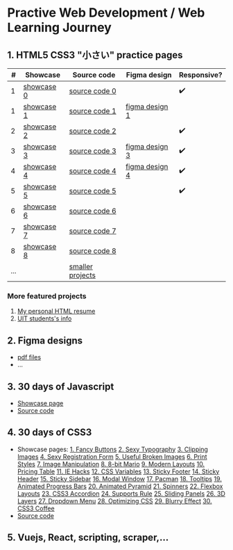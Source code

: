 # Practive Web Development / Web Learning Journey

## 1. HTML5 CSS3 "小さい" practice pages

| # | Showcase     | Source code     | Figma design     | Responsive?        |
| - | -            | -               | -                | -                  |
| 1 | [showcase 0] | [source code 0] |                  | :heavy_check_mark: |
| 1 | [showcase 1] | [source code 1] | [figma design 1] |                    |
| 2 | [showcase 2] | [source code 2] |                  | :heavy_check_mark: |
| 3 | [showcase 3] | [source code 3] | [figma design 3] | :heavy_check_mark: |
| 4 | [showcase 4] | [source code 4] | [figma design 4] | :heavy_check_mark: |
| 5 | [showcase 5] | [source code 5] |                  | :heavy_check_mark: |
| 6 | [showcase 6] | [source code 6] |                  |                    |
| 7 | [showcase 7] | [source code 7] |                  |                    |
| 8 | [showcase 8] | [source code 8] |                  |                    |
| ... |         | [smaller projects] |                  |                    |

[showcase 0]: https://loia5tqd001.github.io/Web-Learning-Journey/frontend/css_advanced_course_udemy/natours/
[source code 0]: https://github.com/loia5tqd001/Web-Learning-Journey/tree/master/frontend/css_advanced_course_udemy/natours/

[showcase 1]: https://loia5tqd001.github.io/Web-Learning-Journey/frontend/html_css_full_page/figma_implementation_deved/
[source code 1]: https://github.com/loia5tqd001/Web-Learning-Journey/tree/master/frontend/html_css_full_page/figma_implementation_deved
[figma design 1]: https://www.figma.com/file/ncL4Tciptu5IigRjbfFCOh/DevEd-Website?node-id=0%3A1

[showcase 2]: https://loia5tqd001.github.io/Web-Learning-Journey/frontend/html_css_full_page/gary_simon_2020_crash_course/
[source code 2]: https://github.com/loia5tqd001/Web-Learning-Journey/tree/master/frontend/html_css_full_page/gary_simon_2020_crash_course

[showcase 3]: https://loia5tqd001.github.io/Web-Learning-Journey/frontend/html_css_full_page/gary_simon_2019_crash_course/
[source code 3]: https://github.com/loia5tqd001/Web-Learning-Journey/tree/master/frontend/html_css_full_page/gary_simon_2019_crash_course
[figma design 3]: https://github.com/loia5tqd001/Web-Learning-Journey/tree/master/frontend/html_css_full_page/gary_simon_2019_crash_course/design

[showcase 4]: https://loia5tqd001.github.io/Web-Learning-Journey/frontend/html_css_full_page/gary_simon_2018_crash_course/
[source code 4]: https://github.com/loia5tqd001/Web-Learning-Journey/tree/master/frontend/html_css_full_page/gary_simon_2018_crash_course
[figma design 4]: https://github.com/loia5tqd001/Web-Learning-Journey/tree/master/frontend/html_css_full_page/gary_simon_2018_crash_course/design

[showcase 5]: https://loia5tqd001.github.io/Web-Learning-Journey/frontend/html_css_full_page/sass_and_responsive/
[source code 5]: https://github.com/loia5tqd001/Web-Learning-Journey/tree/master/frontend/html_css_full_page/sass_and_responsive

[showcase 6]: https://loia5tqd001.github.io/Web-Learning-Journey/frontend/html_css_full_page/animation_on_scroll/index.html
[source code 6]: https://github.com/loia5tqd001/Web-Learning-Journey/tree/master/frontend/html_css_full_page/animation_on_scroll

[showcase 7]: https://loia5tqd001.github.io/Web-Learning-Journey/frontend/html_css_full_page/grid_traversy_media/index.html
[source code 7]: https://github.com/loia5tqd001/Web-Learning-Journey/tree/master/frontend/html_css_full_page/grid_traversy_media

[showcase 8]: https://loia5tqd001.github.io/Web-Learning-Journey/frontend/html_css_full_page/html5_traversy_media/index.html
[source code 8]: https://github.com/loia5tqd001/Web-Learning-Journey/tree/master/frontend/html_css_full_page/html5_traversy_media

[smaller projects]: https://github.com/loia5tqd001/Web-Learning-Journey/tree/master/frontend/html_css_components

### More featured projects

1. [My personal HTML resume](https://loia5tqd001.github.io/Web-Learning-Journey/frontend/html_css_full_page/resume/)
2. [UIT students's info](https://loia5tqd001.github.io/Web-Learning-Journey/frontend/html_css_components/uit_leaked_info/)

## 2. Figma designs
- [pdf files](https://github.com/loia5tqd001/Web-Learning-Journey/tree/master/frontend/figma_design_pdf)
- ...

## 3. 30 days of Javascript
- [Showcase page](https://loia5tqd001.github.io/Web-Learning-Journey/frontend/30_days_javascript/index.html)
- [Source code](https://github.com/loia5tqd001/Web-Learning-Journey/tree/master/frontend/30_days_javascript)

## 4. 30 days of CSS3
- Showcase pages:
[1. Fancy Buttons](https://loia5tqd001.github.io/Web-Learning-Journey/frontend/30_days_css3/1%20-%20Fancy%20Buttons)
[2. Sexy Typography](https://loia5tqd001.github.io/Web-Learning-Journey/frontend/30_days_css3/2%20-%20Sexy%20Typography)
[3. Clipping Images](https://loia5tqd001.github.io/Web-Learning-Journey/frontend/30_days_css3/3%20-%20Clipping%20Images)
[4. Sexy Registration Form](https://loia5tqd001.github.io/Web-Learning-Journey/frontend/30_days_css3/4%20-%20Sexy%20Registration%20Form)
[5. Useful Broken Images](https://loia5tqd001.github.io/Web-Learning-Journey/frontend/30_days_css3/5%20-%20Useful%20Broken%20Images)
[6. Print Styles](https://loia5tqd001.github.io/Web-Learning-Journey/frontend/30_days_css3/6%20-%20Print%20Styles)
[7. Image Manipulation](https://loia5tqd001.github.io/Web-Learning-Journey/frontend/30_days_css3/7%20-%20Image%20Manipulation)
[8. 8-bit Mario](https://loia5tqd001.github.io/Web-Learning-Journey/frontend/30_days_css3/8%20-%208-bit%20Mario)
[9. Modern Layouts](https://loia5tqd001.github.io/Web-Learning-Journey/frontend/30_days_css3/9%20-%20Modern%20Layouts)
[10. Pricing Table](https://loia5tqd001.github.io/Web-Learning-Journey/frontend/30_days_css3/10%20-%20Pricing%20Table)
[11. IE Hacks](https://loia5tqd001.github.io/Web-Learning-Journey/frontend/30_days_css3/11%20-%20IE%20Hacks)
[12. CSS Variables](https://loia5tqd001.github.io/Web-Learning-Journey/frontend/30_days_css3/12%20-%20CSS%20Variables)
[13. Sticky Footer](https://loia5tqd001.github.io/Web-Learning-Journey/frontend/30_days_css3/13%20-%20Sticky%20Footer)
[14. Sticky Header](https://loia5tqd001.github.io/Web-Learning-Journey/frontend/30_days_css3/14%20-%20Sticky%20Header)
[15. Sticky Sidebar](https://loia5tqd001.github.io/Web-Learning-Journey/frontend/30_days_css3/15%20-%20Sticky%20Sidebar)
[16. Modal Window](https://loia5tqd001.github.io/Web-Learning-Journey/frontend/30_days_css3/16%20-%20Modal%20Window)
[17. Pacman](https://loia5tqd001.github.io/Web-Learning-Journey/frontend/30_days_css3/17%20-%20Pacman)
[18. Tooltips](https://loia5tqd001.github.io/Web-Learning-Journey/frontend/30_days_css3/18%20-%20Tooltips)
[19. Animated Progress Bars](https://loia5tqd001.github.io/Web-Learning-Journey/frontend/30_days_css3/19%20-%20Animated%20Progress%20Bars)
[20. Animated Pyramid](https://loia5tqd001.github.io/Web-Learning-Journey/frontend/30_days_css3/20%20-%20Animated%20Pyramid)
[21. Spinners](https://loia5tqd001.github.io/Web-Learning-Journey/frontend/30_days_css3/21%20-%20Spinners)
[22. Flexbox Layouts](https://loia5tqd001.github.io/Web-Learning-Journey/frontend/30_days_css3/22%20-%20Flexbox%20Layouts)
[23. CSS3 Accordion](https://loia5tqd001.github.io/Web-Learning-Journey/frontend/30_days_css3/23%20-%20CSS3%20Accordion)
[24. Supports Rule](https://loia5tqd001.github.io/Web-Learning-Journey/frontend/30_days_css3/24%20-%20Supports%20Rule)
[25. Sliding Panels](https://loia5tqd001.github.io/Web-Learning-Journey/frontend/30_days_css3/25%20-%20Sliding%20Panels)
[26. 3D Layers](https://loia5tqd001.github.io/Web-Learning-Journey/frontend/30_days_css3/26%20-%203D%20Layers)
[27. Dropdown Menu](https://loia5tqd001.github.io/Web-Learning-Journey/frontend/30_days_css3/27%20-%20Dropdown%20Menu)
[28. Optimizing CSS](https://loia5tqd001.github.io/Web-Learning-Journey/frontend/30_days_css3/28%20-%20Optimizing%20CSS)
[29. Blurry Effect](https://loia5tqd001.github.io/Web-Learning-Journey/frontend/30_days_css3/29%20-%20Blurry%20Effect)
[30. CSS3 Coffee](https://loia5tqd001.github.io/Web-Learning-Journey/frontend/30_days_css3/30%20-%20CSS3%20Coffee)
- [Source code](https://github.com/loia5tqd001/Web-Learning-Journey/tree/master/frontend/30_days_css3)

## 5. Vuejs, React, scripting, scraper,...